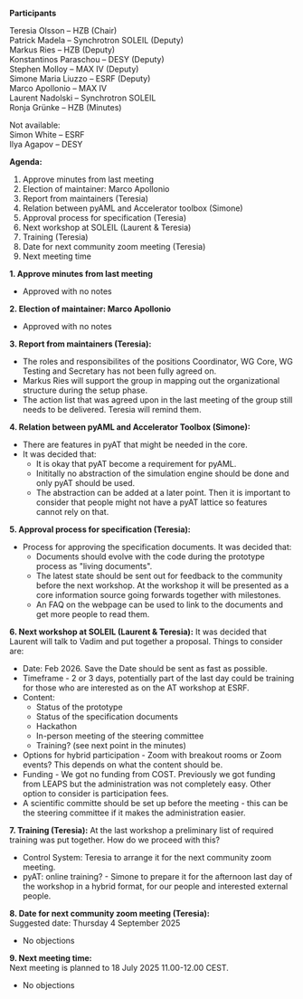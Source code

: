 **Participants**

Teresia Olsson – HZB (Chair)  
Patrick Madela – Synchrotron SOLEIL (Deputy)   
Markus Ries – HZB (Deputy)  
Konstantinos Paraschou – DESY (Deputy)  
Stephen Molloy – MAX IV (Deputy)   
Simone Maria Liuzzo – ESRF (Deputy)  
Marco Apollonio – MAX IV   
Laurent Nadolski – Synchrotron SOLEIL  
Ronja Grünke – HZB (Minutes)  

Not available:  
Simon White – ESRF  
Ilya Agapov – DESY


**Agenda:**
<ol>
	<li>Approve minutes from last meeting</li>  
	<li>Election of maintainer: Marco Apollonio</li>  
	<li>Report from maintainers (Teresia)</li>    
	<li>Relation between pyAML and Accelerator toolbox (Simone)</li>   
	<li>Approval process for specification (Teresia)</li> 
	<li>Next workshop at SOLEIL (Laurent & Teresia)</li> 
	<li>Training (Teresia)</li> 
	<li>Date for next community zoom meeting (Teresia)</li>
	<li>Next meeting time</li>
</ol> 




**1. Approve minutes from last meeting**  
- Approved with no notes

**2. Election of maintainer: Marco Apollonio**   
- Approved with no notes 
	
**3. Report from maintainers (Teresia):**   
- The roles and responsibilites of the positions Coordinator, WG Core, WG Testing and Secretary has not been fully agreed on.
- Markus Ries will support the group in mapping out the organizational structure during the setup phase.
- The action list that was agreed upon in the last meeting of the group still needs to be delivered. Teresia will remind them. 
	

**4. Relation between pyAML and Accelerator Toolbox (Simone):**  
- There are features in pyAT that might be needed in the core.
- It was decided that:
	- It is okay that pyAT become a requirement for pyAML.
	- Inititally no abstraction of the simulation engine should be done and only pyAT should be used.
	- The abstraction can be added at a later point. Then it is important to consider that people might not have a pyAT lattice so features cannot rely on that.
	
	
**5. Approval process for specification (Teresia):**
- Process for approving the specification documents. It was decided that:
	- Documents should evolve with the code during the prototype process as "living documents".
	- The latest state should be sent out for feedback to the community before the next workshop. At the workshop it will be presented as a core information source going forwards together with milestones. 
	- An FAQ on the webpage can be used to link to the documents and get more people to read them.
		
	
**6. Next workshop at SOLEIL (Laurent & Teresia):**
It was decided that Laurent will talk to Vadim and put together a proposal. Things to consider are:
- Date: Feb 2026. Save the Date should be sent as fast as possible.
- Timeframe - 2 or 3 days, potentially part of the last day could be training for those who are interested as on the AT workshop at ESRF.
- Content:  
	- Status of the prototype
	- Status of the specification documents  
	- Hackathon
	- In-person meeting of the steering committee
	- Training? (see next point in the minutes)  
- Options for hybrid participation - Zoom with breakout rooms or Zoom events? This depends on what the content should be.
- Funding - We got no funding from COST. Previously we got funding from LEAPS but the administration was not completely easy. Other option to consider is participation fees.
- A scientific committe should be set up before the meeting - this can be the steering committee if it makes the administration easier.
 

**7. Training (Teresia):**
At the last workshop a preliminary list of required training was put together. How do we proceed with this?   
- Control System: Teresia to arrange it for the next community zoom meeting.
- pyAT: online training? - Simone to prepare it for the afternoon last day of the workshop in a hybrid format, for our people and interested external people.  
	
	
**8. Date for next community zoom meeting (Teresia):**  
Suggested date: Thursday 4 September 2025   
- No objections  
	
**9. Next meeting time:**  
Next meeting is planned to 18 July 2025 11.00-12.00 CEST.   
- No objections   
